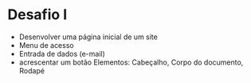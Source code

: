 #  Desafio I

- Desenvolver uma página inicial de um site
- Menu de acesso
- Entrada de dados (e-mail)
- acrescentar um botão
Elementos: Cabeçalho, Corpo do documento, Rodapé
